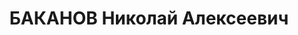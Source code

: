 ---
title: БАКАНОВ Николай Алексеевич
description: "Род. в 1898, Калиниская обл., г. Бежецк, русский. Проживал: Челябинская\
  \ обл., Кыштымский р-н, г. Карабаш. Южно-Карабашское рудоуправление, главный инженер\
  \ \n  Арестован 03.10.1937. Приговор: 31.12.1937 – ВМН. Расстрелян 31.12.1937"
---